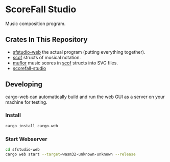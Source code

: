 # ScoreFall Studio
Music composition program.

## Crates In This Repository
- [sfstudio-web](https://github.com/scorefall/scorefall-studio/tree/master/sfstudio-web)
  the actual program (putting everything together).
- [scof](https://github.com/scorefall/scorefall-studio/tree/master/scof)
  structs of musical notation.
- [muflor](https://github.com/scorefall/scorefall-studio/tree/master/muflor) music scores in [scof](https://github.com/scorefall/scorefall-studio/tree/master/scof) structs into SVG files.
- [scorefall-studio](https://github.com/scorefall/scorefall-studio/tree/master/scorefall-studio)

## Developing
cargo-web can automatically build and run the web GUI as a server on
your machine for testing.

### Install
```bash
cargo install cargo-web
```

### Start Webserver
```bash
cd sfstudio-web
cargo web start --target=wasm32-unknown-unknown --release
```
